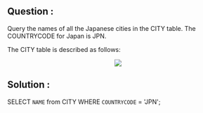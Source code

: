 ## Question :

Query the names of all the Japanese cities in the CITY table. The COUNTRYCODE for Japan is JPN.

The CITY table is described as follows:

<div align="center">
    <img src="https://s3.amazonaws.com/hr-challenge-images/8137/1449729804-f21d187d0f-CITY.jpg">
</div>

## Solution :

SELECT `NAME` from CITY WHERE `COUNTRYCODE` = 'JPN';